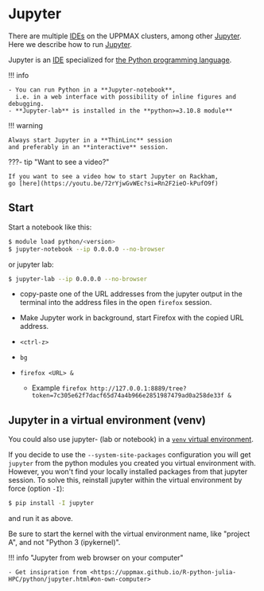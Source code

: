 # Jupyter

There are multiple [IDEs](../software/ides.md) on the UPPMAX clusters,
among other [Jupyter](../software/jupyter.md).
Here we describe how to run [Jupyter](../software/jupyter.md).

Jupyter is an [IDE](../software/ides.md) specialized for [the Python programming language](../software/python.md).

!!! info

    - You can run Python in a **Jupyter-notebook**,
      i.e. in a web interface with possibility of inline figures and debugging.
    - **Jupyter-lab** is installed in the **python>=3.10.8 module**

!!! warning

    Always start Jupyter in a **ThinLinc** session
    and preferably in an **interactive** session.

???- tip "Want to see a video?"

    If you want to see a video how to start Jupyter on Rackham,
    go [here](https://youtu.be/72rYjwGvWEc?si=Rn2F2ieO-kPufO9f)

## Start

Start a notebook like this:

```bash
$ module load python/<version>
$ jupyter-notebook --ip 0.0.0.0 --no-browser
```

or jupyter lab:

``` bash
$ jupyter-lab --ip 0.0.0.0 --no-browser
```

- copy-paste one of the URL addresses from the jupyter output in the terminal into the address files in the open ``firefox`` session.

- Make Jupyter work in background, start Firefox with the copied URL address.
- `<ctrl-z>`
- `bg`
- `firefox <URL> &`
    - Example ``firefox http://127.0.0.1:8889/tree?token=7c305e62f7dacf65d74a4b966e2851987479ad0a258de33f &``

## Jupyter in a virtual environment (venv)

You could also use jupyter- (lab or notebook) in a [`venv` virtual environment](python_venv.md).

If you decide to use the ``--system-site-packages`` configuration you will get ``jupyter`` from the python modules you created you virtual environment with.
However, you won't find your locally installed packages from that jupyter session. To solve this, reinstall jupyter within the virtual environment by force (option ``-I``):

```bash
$ pip install -I jupyter
```

and run it as above.

Be sure to start the kernel with the virtual environment name, like "project A", and not "Python 3 (ipykernel)".

!!! info "Jupyter from web browser on your computer"

    - Get insipration from <https://uppmax.github.io/R-python-julia-HPC/python/jupyter.html#on-own-computer>
